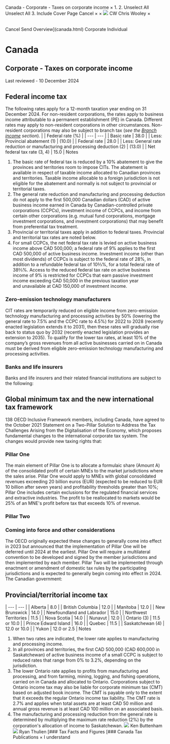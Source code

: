Canada - Corporate - Taxes on corporate income
×
1.
2.
Unselect All
Unselect All
3.
Include Cover Page
Cancel
×
×
![](-/media/world-wide-tax-summaries/attachments/global---chris-wooley.ashx%3Frev=ac5e5f3223b34096b1afc2a6009c7320&revision=ac5e5f32-23b3-4096-b1af-c2a6009c7320&hash=859B7ADC84DC2CBEC9760E9E6EE7DE6D0A8BFCDF)
CW
Chris Wooley
×
######
Cancel
Send
Overview](canada.html)
Corporate
Individual
# Canada
## Corporate - Taxes on corporate income
Last reviewed - 10 December 2024
## Federal income tax
The following rates apply for a 12-month taxation year ending on 31 December 2024. For non-resident corporations, the rates apply to business income attributable to a permanent establishment (PE) in Canada. Different rates may apply to non-resident corporations in other circumstances. Non-resident corporations may also be subject to branch tax (*see the [Branch income](canada/corporate/branch-income.html) section*).
|  | Federal rate (%) |
| --- | --- |
| Basic rate | 38.0 |
| Less: Provincial abatement (1) | (10.0) |
| Federal rate | 28.0 |
| Less: General rate reduction or manufacturing and processing deduction (2) | (13.0) |
| Net federal tax rate (3, 4) | 15.0 |
Notes
1. The basic rate of federal tax is reduced by a 10% abatement to give the provinces and territories room to impose CITs. The abatement is available in respect of taxable income allocated to Canadian provinces and territories. Taxable income allocable to a foreign jurisdiction is not eligible for the abatement and normally is not subject to provincial or territorial taxes.
2. The general rate reduction and manufacturing and processing deduction do not apply to the first 500,000 Canadian dollars (CAD) of active business income earned in Canada by Canadian-controlled private corporations (CCPCs), investment income of CCPCs, and income from certain other corporations (e.g. mutual fund corporations, mortgage investment corporations, and investment corporations) that may benefit from preferential tax treatment.
3. Provincial or territorial taxes apply in addition to federal taxes. Provincial and territorial tax rates are noted below.
4. For small CCPCs, the net federal tax rate is levied on active business income above CAD 500,000; a federal rate of 9% applies to the first CAD 500,000 of active business income. Investment income (other than most dividends) of CCPCs is subject to the federal rate of 28%, in addition to a refundable federal tax of 10⅔%, for a total federal rate of 38⅔%. Access to the reduced federal tax rate on active business income of 9% is restricted for CCPCs that earn passive investment income exceeding CAD 50,000 in the previous taxation year and unavailable at CAD 150,000 of investment income.
### Zero-emission technology manufacturers
CIT rates are temporarily reduced on eligible income from zero-emission technology manufacturing and processing activities by 50% (lowering the general rate to 7.5% and the CCPC rate to 4.5%) for 2022 to 2028 (recently enacted legislation extends it to 2031), then these rates will gradually rise back to status quo by 2032 (recently enacted legislation provides an extension to 2035). To qualify for the lower tax rates, at least 10% of the company’s gross revenues from all active businesses carried on in Canada must be derived from eligible zero-emission technology manufacturing and processing activities.
### Banks and life insurers
Banks and life insurers and their related financial institutions are subject to the following:
## Global minimum tax and the new international tax framework
138 OECD Inclusive Framework members, including Canada, have agreed to the October 2021 Statement on a Two-Pillar Solution to Address the Tax Challenges Arising from the Digitalisation of the Economy, which proposes fundamental changes to the international corporate tax system. The changes would provide new taxing rights that:
### Pillar One
The main element of Pillar One is to allocate a formulaic share (Amount A) of the consolidated profit of certain MNEs to the market jurisdictions where the sales arise. Pillar One would apply to MNEs with global consolidated revenues exceeding 20 billion euros (EUR) (expected to be reduced to EUR 10 billion after seven years) and profitability thresholds greater than 10%; Pillar One includes certain exclusions for the regulated financial services and extractive industries. The profit to be reallocated to markets would be 25% of an MNE's profit before tax that exceeds 10% of revenue.
### Pillar Two
### Coming into force and other considerations
The OECD originally expected these changes to generally come into effect in 2023 but announced that the implementation of Pillar One will be deferred until 2024 at the earliest. Pillar One will require a multilateral convention to be developed and signed by the member jurisdictions and then implemented by each member. Pillar Two will be implemented through enactment or amendment of domestic tax rules by the participating jurisdictions and is expected to generally begin coming into effect in 2024. The Canadian government:
## Provincial/territorial income tax
| --- | --- |
| Alberta | 8.0 |
| British Columbia | 12.0 |
| Manitoba | 12.0 |
| New Brunswick | 14.0 |
| Newfoundland and Labrador | 15.0 |
| Northwest Territories | 11.5 |
| Nova Scotia | 14.0 |
| Nunavut | 12.0 |
| Ontario (3) | 11.5 or 10.0 |
| Prince Edward Island | 16.0 |
| Quebec | 11.5 |
| Saskatchewan (4) | 12.0 or 10.0 |
| Yukon | 12.0 or 2.5 |
Notes
1. When two rates are indicated, the lower rate applies to manufacturing and processing income.
2. In all provinces and territories, the first CAD 500,000 (CAD 600,000 in Saskatchewan) of active business income of a small CCPC is subject to reduced rates that range from 0% to 3.2%, depending on the jurisdiction.
3. The lower Ontario rate applies to profits from manufacturing and processing, and from farming, mining, logging, and fishing operations, carried on in Canada and allocated to Ontario.
Corporations subject to Ontario income tax may also be liable for corporate minimum tax (CMT) based on adjusted book income. The CMT is payable only to the extent that it exceeds the regular Ontario income tax liability. The CMT rate is 2.7% and applies when total assets are at least CAD 50 million and annual gross revenue is at least CAD 100 million on an associated basis.
4. The manufacturing and processing reduction from the general rate is determined by multiplying the maximum rate reduction (2%) by the corporation's allocation of income to Saskatchewan.
![](-/media/world-wide-tax-summaries/attachments/canada---ken_buttenham.ashx%3Frev=0002aa3cba7e4221a00d2a61283aaf24&revision=0002aa3c-ba7e-4221-a00d-2a61283aaf24&hash=8239380963A428C8503F2F3881EF047D7164F6BE)
Ken Buttenham
![](-/media/world-wide-tax-summaries/attachments/canada---ryan_thulien.ashx%3Frev=b3b738fc0b1e44a08f281b1144f64ea7&revision=b3b738fc-0b1e-44a0-8f28-1b1144f64ea7&hash=CBAD7F397C98CC7C58238EDEEFC816C28A1C54F5)
Ryan Thulien
[### Tax Facts and Figures
[### Canada Tax Publications
×
I understand